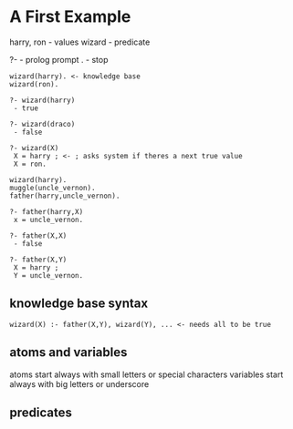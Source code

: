 # A First Example

harry, ron - values
wizard - predicate

?- - prolog prompt
. - stop


```
wizard(harry). <- knowledge base
wizard(ron).

?- wizard(harry)
 - true

?- wizard(draco)
 - false

?- wizard(X)
 X = harry ; <- ; asks system if theres a next true value
 X = ron.

```

```
wizard(harry).
muggle(uncle_vernon).
father(harry,uncle_vernon).

?- father(harry,X)
 x = uncle_vernon.

?- father(X,X)
 - false

?- father(X,Y)
 X = harry ;
 Y = uncle_vernon.
```

## knowledge base syntax

```
wizard(X) :- father(X,Y), wizard(Y), ... <- needs all to be true
```

## atoms and variables

atoms start always with small letters or special characters
variables start always with big letters or underscore

## predicates
